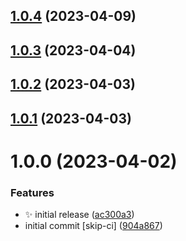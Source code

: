 ## [1.0.4](https://github.com/jacobtipp/bloc-state/compare/react-bloc-v1.0.3...react-bloc-v1.0.4) (2023-04-09)

## [1.0.3](https://github.com/jacobtipp/bloc-state/compare/react-bloc-v1.0.2...react-bloc-v1.0.3) (2023-04-04)

## [1.0.2](https://github.com/jacobtipp/bloc-state/compare/react-bloc-v1.0.1...react-bloc-v1.0.2) (2023-04-03)

## [1.0.1](https://github.com/jacobtipp/bloc-state/compare/react-bloc-v1.0.0...react-bloc-v1.0.1) (2023-04-03)

# 1.0.0 (2023-04-02)


### Features

* ✨ initial release ([ac300a3](https://github.com/jacobtipp/bloc-state/commit/ac300a3723fccf5a9ba406e2646cde029e75acb6))
* initial commit [skip-ci] ([904a867](https://github.com/jacobtipp/bloc-state/commit/904a867b4ded298c6dd9741a546bb97978680b39))
